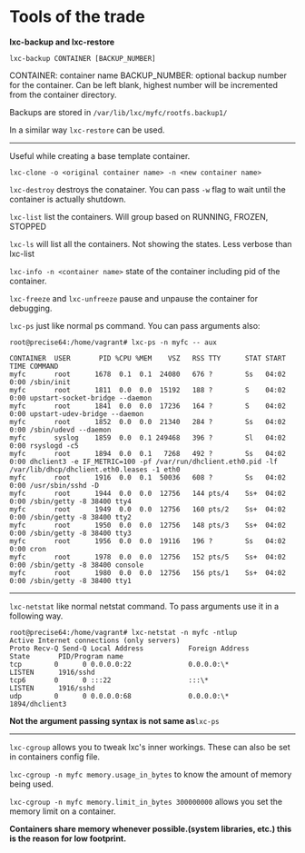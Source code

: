 Tools of the trade
==================

**lxc-backup and lxc-restore**

```
lxc-backup CONTAINER [BACKUP_NUMBER]
```

CONTAINER: container name
BACKUP_NUMBER: optional backup number for the container. Can be left blank, highest number will be incremented from the container directory.

Backups are stored in `/var/lib/lxc/myfc/rootfs.backup1/`

In a similar way `lxc-restore` can be used.

---

Useful while creating a base template container. 
```
lxc-clone -o <original container name> -n <new container name>
```


`lxc-destroy` destroys the conatainer. You can pass `-w` flag to wait until the container is actually shutdown.



`lxc-list` list the containers. Will group based on RUNNING, FROZEN, STOPPED


`lxc-ls` will list all the containers. Not showing the states. Less
verbose than lxc-list


`lxc-info -n <container name>` state of the container including pid of the container.


`lxc-freeze` and `lxc-unfreeze` pause and unpause the container for debugging.


`lxc-ps` just like normal ps command. You can pass arguments also:
```
root@precise64:/home/vagrant# lxc-ps -n myfc -- aux

CONTAINER  USER       PID %CPU %MEM    VSZ   RSS TTY      STAT START   TIME COMMAND
myfc       root      1678  0.1  0.1  24080   676 ?        Ss   04:02   0:00 /sbin/init
myfc       root      1811  0.0  0.0  15192   188 ?        S    04:02   0:00 upstart-socket-bridge --daemon
myfc       root      1841  0.0  0.0  17236   164 ?        S    04:02   0:00 upstart-udev-bridge --daemon
myfc       root      1852  0.0  0.0  21340   284 ?        Ss   04:02   0:00 /sbin/udevd --daemon
myfc       syslog    1859  0.0  0.1 249468   396 ?        Sl   04:02   0:00 rsyslogd -c5
myfc       root      1894  0.0  0.1   7268   492 ?        Ss   04:02   0:00 dhclient3 -e IF_METRIC=100 -pf /var/run/dhclient.eth0.pid -lf /var/lib/dhcp/dhclient.eth0.leases -1 eth0
myfc       root      1916  0.0  0.1  50036   608 ?        Ss   04:02   0:00 /usr/sbin/sshd -D
myfc       root      1944  0.0  0.0  12756   144 pts/4    Ss+  04:02   0:00 /sbin/getty -8 38400 tty4
myfc       root      1949  0.0  0.0  12756   160 pts/2    Ss+  04:02   0:00 /sbin/getty -8 38400 tty2
myfc       root      1950  0.0  0.0  12756   148 pts/3    Ss+  04:02   0:00 /sbin/getty -8 38400 tty3
myfc       root      1956  0.0  0.0  19116   196 ?        Ss   04:02   0:00 cron
myfc       root      1978  0.0  0.0  12756   152 pts/5    Ss+  04:02   0:00 /sbin/getty -8 38400 console
myfc       root      1980  0.0  0.0  12756   156 pts/1    Ss+  04:02   0:00 /sbin/getty -8 38400 tty1

```

---

`lxc-netstat` like normal netstat command. To pass arguments use it in a following way.

```
root@precise64:/home/vagrant# lxc-netstat -n myfc -ntlup
Active Internet connections (only servers)
Proto Recv-Q Send-Q Local Address           Foreign Address         State       PID/Program name
tcp        0      0 0.0.0.0:22              0.0.0.0:\*               LISTEN      1916/sshd
tcp6       0      0 :::22                   :::\*                    LISTEN      1916/sshd
udp        0      0 0.0.0.0:68              0.0.0.0:\*                           1894/dhclient3
```
**Not the argument passing syntax is not same as**`lxc-ps`

---

`lxc-cgroup` allows you to tweak lxc's inner workings. These can also be set in containers config file.

`lxc-cgroup -n myfc memory.usage_in_bytes` to know the amount of memory
being used.


`lxc-cgroup -n myfc memory.limit_in_bytes 300000000` allows you set
the memory limit on a container.


**Containers share memory whenever possible.(system libraries, etc.)
this is the reason for low footprint.**
